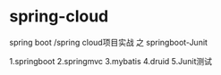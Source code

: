 # spring-cloud

spring boot /spring cloud项目实战 之 springboot-Junit

1.springboot
2.springmvc
3.mybatis
4.druid
5.Junit测试